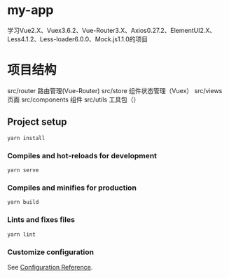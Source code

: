 # my-app
学习Vue2.X、Vuex3.6.2、Vue-Router3.X、Axios0.27.2、ElementUI2.X、Less4.1.2、Less-loader6.0.0、Mock.js1.1.0的项目

# 项目结构

src/router 路由管理(Vue-Router)
src/store 组件状态管理（Vuex）
src/views 页面
src/components 组件
src/utils 工具包（）


## Project setup
```
yarn install
```

### Compiles and hot-reloads for development
```
yarn serve
```

### Compiles and minifies for production
```
yarn build
```

### Lints and fixes files
```
yarn lint
```

### Customize configuration
See [Configuration Reference](https://cli.vuejs.org/config/).
